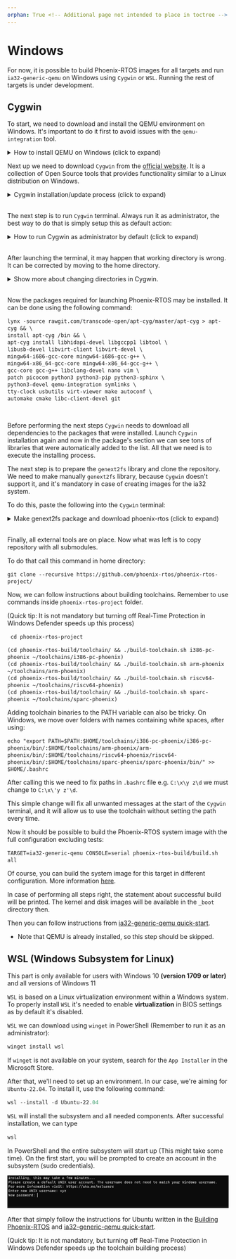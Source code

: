 ```yaml
---
orphan: True <!-- Additional page not intended to place in toctree -->
---
```


# Windows

For now, it is possible to build Phoenix-RTOS images for all targets and run `ia32-generic-qemu` on Windows using
`Cygwin` or `WSL`. Running the rest of targets is under development.

## Cygwin

To start, we need to download and install the QEMU environment on Windows. It's important to do it first to avoid issues
with the `qemu-integration` tool.

<details>
<summary> How to install QEMU on Windows (click to expand)</summary>
&nbsp;

To do this, go to the official [QEMU website](https://www.qemu.org/download/#windows) and select a mirror targeted
for your system.

![OS bit selection](../_static/images/building/qemu-os-select.png)
Then it should be installed with the default configuration.

</details>

Next up we need to download `Cygwin` from the [official website](https://cygwin.com/install.html). It is a collection of
Open Source tools that provides functionality similar to a Linux distribution on Windows.

<details>
<summary> Cygwin installation/update process (click to expand)</summary>
&nbsp;

* The installation process also serves as a package manager. `Cygwin` will ask about a type of installation in our case
it will be first choice (Install from Internet).

![cygwin-download-source](../_static/images/building/cygwin-download-source.png)

* After that, it will ask about the destination of a root and local package directory

![cygwin-root-dir](../_static/images/building/cygwin-root-dir.png)
![cygwin-local-directory](../_static/images/building/cygwin-local-directory.png)

* `Cygwin` has the capability of using host's internet connection, but it needs to be configured with our preferences
(In most scenario it will be System Proxy Settings)

![cygwin-internet-connection](../_static/images/building/cygwin-internet-connection.png)

* Selection of a mirror for package downloads can be tricky, sometimes it needs to be changed for better results because
not all mirrors have all available packets. That's why it's recommended to install only the necessary ones at first as
it is done in the next instructions.

![cygwin-mirror-selection](../_static/images/building/cygwin-mirror-selection.png)

* After selecting the mirror, we can select the packages we want. For now only `lynx` and `wget` should be chosen (they
will be installed with required dependencies). Those tools are mandatory to use package manager
`apt-cyg` and install the rest of required packages in Cygwin terminal (explained further).
* Note that `Install` will be printed instead of `Reinstall` in case that you are executing the installation for a first
time.

![cygwin-selecting-packages](../_static/images/building/cygwin-selecting-packages.png)

* Once these are chosen, proceed to run the installation process.

</details>
  &nbsp;

The next step is to run `Cygwin` terminal.
Always run it as administrator, the best way to do that is simply setup this as default action:

<details>
<summary>How to run Cygwin as administrator by default (click to expand)</summary>
&nbsp;

Right-click on the `Cygwin64Terminal` icon, then go to `Properties` ⇾ `Compatibility` ⇾ `Settings` and choose `Run this
program as an administrator`

</details>
&nbsp;

After launching the terminal, it may happen that working directory is wrong. It can be corrected by moving to the home
directory.

<details>
<summary>Show more about changing directories in Cygwin.</summary>
&nbsp;

To simply change a directory to home, the `cd` command may be used:

```console
cd
```

This will move you to the default home directory placed in `cygwin64/home/admin/` on Windows (`cygwin64` placed in the
Cygwin installation path).
Then the terminal is pointed as `~`, and it determines you are in home directory. It will look like:

```console
pc@user ~
$
```

</details>
&nbsp;

Now the packages required for launching Phoenix-RTOS may be installed. It can be done using the following command:

```console
lynx -source rawgit.com/transcode-open/apt-cyg/master/apt-cyg > apt-cyg && \
install apt-cyg /bin && \
apt-cyg install libhidapi-devel libgccpp1 libtool \
libusb-devel libvirt-client libvirt-devel \
mingw64-i686-gcc-core mingw64-i686-gcc-g++ \
mingw64-x86_64-gcc-core mingw64-x86_64-gcc-g++ \
gcc-core gcc-g++ libclang-devel nano vim \
patch picocom python3 python3-pip python3-sphinx \
python3-devel qemu-integration symlinks \
tty-clock usbutils virt-viewer make autoconf \
automake cmake libc-client-devel git
```

&nbsp;

Before performing the next steps `Cygwin` needs to download all dependencies to the packages that were installed.
Launch `Cygwin` installation again and now in the package's section we can see tons of libraries that were automatically
added to the list.
All that we need is to execute the installing process.

The next step is to prepare the `genext2fs` library and clone the repository. We need to make manually `genext2fs`
library, because `Cygwin` doesn't support it, and it's mandatory in case of creating images for the ia32 system.

To do this, paste the following into the `Cygwin` terminal:

<details>
<summary>Make genext2fs package and download phoenix-rtos (click to expand)</summary>

&nbsp;

```console
git clone --recursive https://github.com/bestouff/genext2fs &&\
cd genext2fs &&\
./autogen.sh &&\
./configure &&\
make &&\
make install &&\
make check &&\
cd .. &&\
rm -rf genext2fs apt-cyg
```

</details>
&nbsp;

Finally, all external tools are on place.
Now what was left is to copy repository with all submodules.

To do that call this command in home directory:

```console
git clone --recursive https://github.com/phoenix-rtos/phoenix-rtos-project/
```

Now, we can follow instructions about building toolchains. Remember to use commands inside
`phoenix-rtos-project` folder.

(Quick tip: It is not mandatory but turning off Real-Time Protection in Windows Defender speeds up this process)

```console
 cd phoenix-rtos-project
```

```text
(cd phoenix-rtos-build/toolchain/ && ./build-toolchain.sh i386-pc-phoenix ~/toolchains/i386-pc-phoenix)
(cd phoenix-rtos-build/toolchain/ && ./build-toolchain.sh arm-phoenix ~/toolchains/arm-phoenix)
(cd phoenix-rtos-build/toolchain/ && ./build-toolchain.sh riscv64-phoenix ~/toolchains/riscv64-phoenix)
(cd phoenix-rtos-build/toolchain/ && ./build-toolchain.sh sparc-phoenix ~/toolchains/sparc-phoenix)

```

Adding toolchain binaries to the PATH variable can also be tricky. On Windows, we move over folders with names
containing white spaces, after using:

```console
echo "export PATH=$PATH:$HOME/toolchains/i386-pc-phoenix/i386-pc-phoenix/bin/:$HOME/toolchains/arm-phoenix/arm-phoenix/bin/:$HOME/toolchains/riscv64-phoenix/riscv64-phoenix/bin/:$HOME/toolchains/sparc-phoenix/sparc-phoenix/bin/" >> $HOME/.bashrc
```

After calling this we need to fix paths in `.bashrc` file e.g. `C:\x\y z\d` we must change to `C:\x\'y z'\d`.

This simple change will fix all unwanted messages at
the start of the `Cygwin` terminal, and it will allow us to use the toolchain without setting the path every time.

Now it should be possible to build the Phoenix-RTOS system image with the full configuration excluding tests:

```console
TARGET=ia32-generic-qemu CONSOLE=serial phoenix-rtos-build/build.sh all
```

Of course, you can build the system image for this target in different configuration.
More information [here](../building/script.md).

In case of performing all steps right, the statement about successful build will be printed. The kernel and disk images
will be available in the `_boot` directory then.

Then you can follow instructions from
[ia32-generic-qemu quick-start](../quickstart/ia32-generic-qemu.md).

* Note that QEMU is already installed, so this step should be skipped.

## WSL (Windows Subsystem for Linux)

This part is only available for users with Windows 10 **(version 1709 or later)** and all versions of Windows 11

`WSL` is based on a Linux virtualization environment within a Windows system.
To properly install `WSL` it's needed to enable **virtualization** in BIOS settings as by default it's disabled.

`WSL` we can download using `winget` in PowerShell (Remember to run it as an administrator):

```powershell
winget install wsl
```

If `winget` is not available on your system, search for the `App Installer` in the Microsoft Store.

After that, we'll need to set up an environment. In our case, we're aiming for `Ubuntu-22.04`.
To install it, use the following command:

```powershell
wsl --install -d Ubuntu-22.04
```

`WSL` will install the subsystem and all needed components. After successful installation, we can type

```powershell
wsl
```

In PowerShell and the entire subsystem will start up (This might take some time).
On the first start, you will be prompted to create an account in the subsystem (sudo credentials).

![Sudo Credentials](../_static/images/building/wsl-sudo-credentials.png)

After that simply follow the instructions for Ubuntu written in the [Building Phoenix-RTOS](index.md) and
[ia32-generic-qemu quick-start](../quickstart/ia32-generic-qemu.md).

(Quick tip: It is not mandatory, but turning off Real-Time Protection in Windows Defender speeds up the toolchain
building process)

